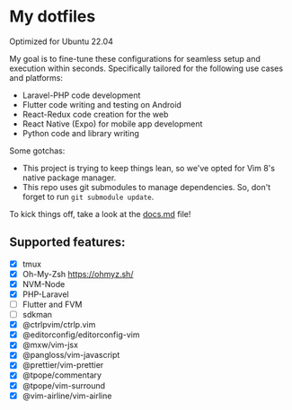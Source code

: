 # My dotfiles

Optimized for Ubuntu 22.04

My goal is to fine-tune these configurations for seamless setup and execution within seconds. Specifically tailored for the following use cases and platforms:

- Laravel-PHP code development
- Flutter code writing and testing on Android
- React-Redux code creation for the web
- React Native (Expo) for mobile app development
- Python code and library writing

Some gotchas:

- This project is trying to keep things lean, so we've opted for Vim 8's native package manager.
- This repo uses git submodules to manage dependencies. So, don't forget to run `git submodule update`.

To kick things off, take a look at the [docs.md](./docs.md) file!

## Supported features:

- [x] tmux
- [x] Oh-My-Zsh https://ohmyz.sh/
- [x] NVM-Node
- [x] PHP-Laravel
- [ ] Flutter and FVM
- [ ] sdkman
- [x] @ctrlpvim/ctrlp.vim
- [x] @editorconfig/editorconfig-vim
- [x] @mxw/vim-jsx
- [x] @pangloss/vim-javascript
- [x] @prettier/vim-prettier
- [x] @tpope/commentary
- [x] @tpope/vim-surround
- [x] @vim-airline/vim-airline
